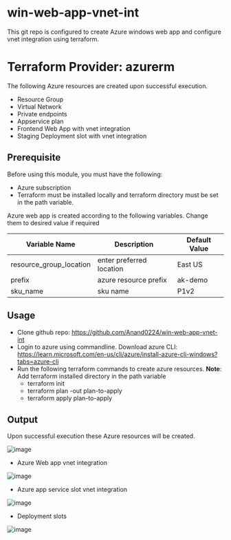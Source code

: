 # win-web-app-vnet-int
This git repo is configured to create Azure windows web app and configure vnet integration using terraform.
# Terraform Provider: azurerm

The following Azure resources are created upon successful execution.
  * Resource Group
  * Virtual Network
  * Private endpoints
  * Appservice plan 
  * Frontend Web App with vnet integration
  * Staging Deployment slot with vnet integration

## Prerequisite

Before using this module, you must have the following:
- Azure subscription
- Terraform must be installed locally and terraform directory must be set in the path variable.

Azure web app is created according to the following variables. Change them to desired value if required

| Variable Name | Description | Default Value |
|------------|------------|--------------|
| resource_group_location | enter preferred location | East US |
| prefix | azure resource prefix | ak-demo  |
| sku_name | sku name | P1v2  |



## Usage

- Clone github repo: https://github.com/Anand0224/win-web-app-vnet-int
- Login to azure using commandline. Download azure CLI: https://learn.microsoft.com/en-us/cli/azure/install-azure-cli-windows?tabs=azure-cli
- Run the following terraform commands to create azure resources. **Note**: Add terraform installed directory in the path variable
  	- terraform init
   - terraform plan -out plan-to-apply
   - terraform apply plan-to-apply

## Output
Upon successful execution these Azure resources will be created.

![image](https://github.com/Anand0224/win-web-app-vnet-int/assets/90755307/5a666e1b-b031-477a-8daa-928dde207a11)

- Azure Web app vnet integration
  
![image](https://github.com/Anand0224/win-web-app-vnet-int/assets/90755307/94163785-f9b8-49c3-b58a-52556ba33509)


- Azure app service slot vnet integration
  
![image](https://github.com/Anand0224/win-web-app-vnet-int/assets/90755307/8806c510-9e67-4d57-b447-be73a60d2336)


- Deployment slots
  
![image](https://github.com/Anand0224/win-web-app-vnet-int/assets/90755307/375f7a44-96d5-466b-ba43-bd36175ec02e)

